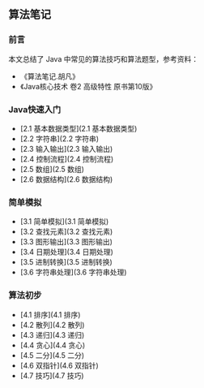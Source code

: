 ## 算法笔记

### 前言

本文总结了 Java 中常见的算法技巧和算法题型，参考资料：

* 《算法笔记.胡凡》
* 《Java核心技术 卷2 高级特性 原书第10版》

### Java快速入门

* [2.1 基本数据类型](2.1 基本数据类型)
* [2.2 字符串](2.2 字符串)
* [2.3 输入输出](2.3 输入输出)
* [2.4 控制流程](2.4 控制流程)
* [2.5 数组](2.5 数组)
* [2.6 数据结构](2.6 数据结构)

### 简单模拟

* [3.1 简单模拟](3.1 简单模拟)
* [3.2 查找元素](3.2 查找元素)
* [3.3 图形输出](3.3 图形输出)
* [3.4 日期处理](3.4 日期处理)
* [3.5 进制转换](3.5 进制转换)
* [3.6 字符串处理](3.6 字符串处理)

### 算法初步

* [4.1 排序](4.1 排序)
* [4.2 散列](4.2 散列)
* [4.3 递归](4.3 递归)
* [4.4 贪心](4.4 贪心)
* [4.5 二分](4.5 二分)
* [4.6 双指针](4.6 双指针)
* [4.7 技巧](4.7 技巧)

